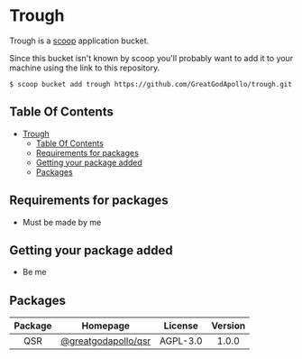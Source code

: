 # Trough

Trough is a [scoop](https://github.com/lukesampson/scoop) application bucket.

Since this bucket isn't known by scoop you'll probably want to add it to your machine using the link to this repository.

```
$ scoop bucket add trough https://github.com/GreatGodApollo/trough.git
```

## Table Of Contents

- [Trough](#trough)
  - [Table Of Contents](#table-of-contents)
  - [Requirements for packages](#requirements-for-packages)
  - [Getting your package added](#getting-your-package-added)
  - [Packages](#packages)

## Requirements for packages
- Must be made by me

## Getting your package added
- Be me

## Packages

| Package       | Homepage      | License       | Version        |
| :-----------: | :-----------: | :-----------: | :------------: |
| QSR | [@greatgodapollo/qsr](https://github.com/GreatGodApollo/trough) | AGPL-3.0 | 1.0.0 |
